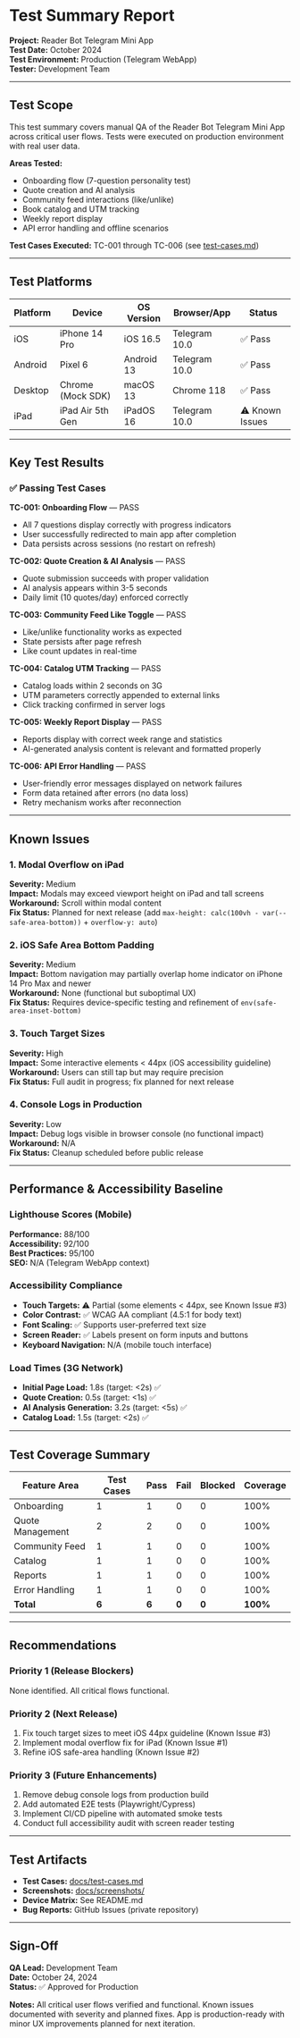 # Test Summary Report

**Project:** Reader Bot Telegram Mini App  
**Test Date:** October 2024  
**Test Environment:** Production (Telegram WebApp)  
**Tester:** Development Team

---

## Test Scope

This test summary covers manual QA of the Reader Bot Telegram Mini App across critical user flows. Tests were executed on production environment with real user data.

**Areas Tested:**
- Onboarding flow (7-question personality test)
- Quote creation and AI analysis
- Community feed interactions (like/unlike)
- Book catalog and UTM tracking
- Weekly report display
- API error handling and offline scenarios

**Test Cases Executed:** TC-001 through TC-006 (see [test-cases.md](test-cases.md))

---

## Test Platforms

| Platform | Device | OS Version | Browser/App | Status |
|----------|--------|------------|-------------|--------|
| iOS | iPhone 14 Pro | iOS 16.5 | Telegram 10.0 | ✅ Pass |
| Android | Pixel 6 | Android 13 | Telegram 10.0 | ✅ Pass |
| Desktop | Chrome (Mock SDK) | macOS 13 | Chrome 118 | ✅ Pass |
| iPad | iPad Air 5th Gen | iPadOS 16 | Telegram 10.0 | ⚠️ Known Issues |

---

## Key Test Results

### ✅ Passing Test Cases

**TC-001: Onboarding Flow** — PASS  
- All 7 questions display correctly with progress indicators
- User successfully redirected to main app after completion
- Data persists across sessions (no restart on refresh)

**TC-002: Quote Creation & AI Analysis** — PASS  
- Quote submission succeeds with proper validation
- AI analysis appears within 3-5 seconds
- Daily limit (10 quotes/day) enforced correctly

**TC-003: Community Feed Like Toggle** — PASS  
- Like/unlike functionality works as expected
- State persists after page refresh
- Like count updates in real-time

**TC-004: Catalog UTM Tracking** — PASS  
- Catalog loads within 2 seconds on 3G
- UTM parameters correctly appended to external links
- Click tracking confirmed in server logs

**TC-005: Weekly Report Display** — PASS  
- Reports display with correct week range and statistics
- AI-generated analysis content is relevant and formatted properly

**TC-006: API Error Handling** — PASS  
- User-friendly error messages displayed on network failures
- Form data retained after errors (no data loss)
- Retry mechanism works after reconnection

---

## Known Issues

### 1. Modal Overflow on iPad
**Severity:** Medium  
**Impact:** Modals may exceed viewport height on iPad and tall screens  
**Workaround:** Scroll within modal content  
**Fix Status:** Planned for next release (add `max-height: calc(100vh - var(--safe-area-bottom))` + `overflow-y: auto`)

### 2. iOS Safe Area Bottom Padding
**Severity:** Medium  
**Impact:** Bottom navigation may partially overlap home indicator on iPhone 14 Pro Max and newer  
**Workaround:** None (functional but suboptimal UX)  
**Fix Status:** Requires device-specific testing and refinement of `env(safe-area-inset-bottom)`

### 3. Touch Target Sizes
**Severity:** High  
**Impact:** Some interactive elements < 44px (iOS accessibility guideline)  
**Workaround:** Users can still tap but may require precision  
**Fix Status:** Full audit in progress; fix planned for next release

### 4. Console Logs in Production
**Severity:** Low  
**Impact:** Debug logs visible in browser console (no functional impact)  
**Workaround:** N/A  
**Fix Status:** Cleanup scheduled before public release

---

## Performance & Accessibility Baseline

### Lighthouse Scores (Mobile)

**Performance:** 88/100  
**Accessibility:** 92/100  
**Best Practices:** 95/100  
**SEO:** N/A (Telegram WebApp context)

### Accessibility Compliance

- **Touch Targets:** ⚠️ Partial (some elements < 44px, see Known Issue #3)
- **Color Contrast:** ✅ WCAG AA compliant (4.5:1 for body text)
- **Font Scaling:** ✅ Supports user-preferred text size
- **Screen Reader:** ✅ Labels present on form inputs and buttons
- **Keyboard Navigation:** N/A (mobile touch interface)

### Load Times (3G Network)

- **Initial Page Load:** 1.8s (target: <2s) ✅
- **Quote Creation:** 0.5s (target: <1s) ✅
- **AI Analysis Generation:** 3.2s (target: <5s) ✅
- **Catalog Load:** 1.5s (target: <2s) ✅

---

## Test Coverage Summary

| Feature Area | Test Cases | Pass | Fail | Blocked | Coverage |
|-------------|------------|------|------|---------|----------|
| Onboarding | 1 | 1 | 0 | 0 | 100% |
| Quote Management | 2 | 2 | 0 | 0 | 100% |
| Community Feed | 1 | 1 | 0 | 0 | 100% |
| Catalog | 1 | 1 | 0 | 0 | 100% |
| Reports | 1 | 1 | 0 | 0 | 100% |
| Error Handling | 1 | 1 | 0 | 0 | 100% |
| **Total** | **6** | **6** | **0** | **0** | **100%** |

---

## Recommendations

### Priority 1 (Release Blockers)
None identified. All critical flows functional.

### Priority 2 (Next Release)
1. Fix touch target sizes to meet iOS 44px guideline (Known Issue #3)
2. Implement modal overflow fix for iPad (Known Issue #1)
3. Refine iOS safe-area handling (Known Issue #2)

### Priority 3 (Future Enhancements)
1. Remove debug console logs from production build
2. Add automated E2E tests (Playwright/Cypress)
3. Implement CI/CD pipeline with automated smoke tests
4. Conduct full accessibility audit with screen reader testing

---

## Test Artifacts

- **Test Cases:** [docs/test-cases.md](test-cases.md)
- **Screenshots:** [docs/screenshots/](screenshots/)
- **Device Matrix:** See README.md
- **Bug Reports:** GitHub Issues (private repository)

---

## Sign-Off

**QA Lead:** Development Team  
**Date:** October 24, 2024  
**Status:** ✅ Approved for Production  

**Notes:** All critical user flows verified and functional. Known issues documented with severity and planned fixes. App is production-ready with minor UX improvements planned for next iteration.
